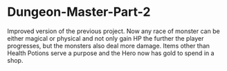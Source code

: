 # Dungeon-Master-Part-2
Improved version of the previous project. Now any race of monster can be either magical or physical and not only gain HP the further the player progresses, but the monsters also deal more damage. Items other than Health Potions serve a purpose and the Hero now has gold to spend in a shop.
